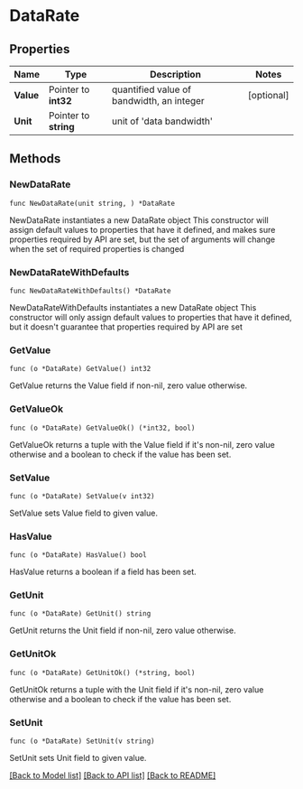 # DataRate

## Properties

Name | Type | Description | Notes
------------ | ------------- | ------------- | -------------
**Value** | Pointer to **int32** | quantified value of bandwidth, an integer  | [optional] 
**Unit** | Pointer to **string** | unit of &#39;data bandwidth&#39;  | 

## Methods

### NewDataRate

`func NewDataRate(unit string, ) *DataRate`

NewDataRate instantiates a new DataRate object
This constructor will assign default values to properties that have it defined,
and makes sure properties required by API are set, but the set of arguments
will change when the set of required properties is changed

### NewDataRateWithDefaults

`func NewDataRateWithDefaults() *DataRate`

NewDataRateWithDefaults instantiates a new DataRate object
This constructor will only assign default values to properties that have it defined,
but it doesn't guarantee that properties required by API are set

### GetValue

`func (o *DataRate) GetValue() int32`

GetValue returns the Value field if non-nil, zero value otherwise.

### GetValueOk

`func (o *DataRate) GetValueOk() (*int32, bool)`

GetValueOk returns a tuple with the Value field if it's non-nil, zero value otherwise
and a boolean to check if the value has been set.

### SetValue

`func (o *DataRate) SetValue(v int32)`

SetValue sets Value field to given value.

### HasValue

`func (o *DataRate) HasValue() bool`

HasValue returns a boolean if a field has been set.

### GetUnit

`func (o *DataRate) GetUnit() string`

GetUnit returns the Unit field if non-nil, zero value otherwise.

### GetUnitOk

`func (o *DataRate) GetUnitOk() (*string, bool)`

GetUnitOk returns a tuple with the Unit field if it's non-nil, zero value otherwise
and a boolean to check if the value has been set.

### SetUnit

`func (o *DataRate) SetUnit(v string)`

SetUnit sets Unit field to given value.



[[Back to Model list]](../README.md#documentation-for-models) [[Back to API list]](../README.md#documentation-for-api-endpoints) [[Back to README]](../README.md)


